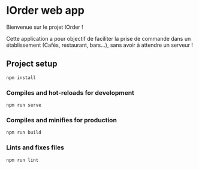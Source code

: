 # IOrder web app

Bienvenue sur le projet IOrder !

Cette application a pour objectif de faciliter la prise de commande dans un établissement (Cafés, restaurant, bars...), sans avoir à attendre un serveur !

## Project setup
```
npm install
```

### Compiles and hot-reloads for development
```
npm run serve
```

### Compiles and minifies for production
```
npm run build
```

### Lints and fixes files
```
npm run lint
```
